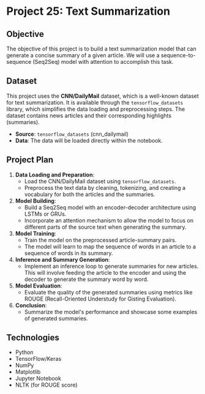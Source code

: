 # Project 25: Text Summarization

## Objective
The objective of this project is to build a text summarization model that can generate a concise summary of a given article. We will use a sequence-to-sequence (Seq2Seq) model with attention to accomplish this task.

## Dataset
This project uses the **CNN/DailyMail** dataset, which is a well-known dataset for text summarization. It is available through the `tensorflow_datasets` library, which simplifies the data loading and preprocessing steps. The dataset contains news articles and their corresponding highlights (summaries).

- **Source**: `tensorflow_datasets` (cnn_dailymail)
- **Data**: The data will be loaded directly within the notebook.

## Project Plan
1.  **Data Loading and Preparation**:
    -   Load the CNN/DailyMail dataset using `tensorflow_datasets`.
    -   Preprocess the text data by cleaning, tokenizing, and creating a vocabulary for both the articles and the summaries.
2.  **Model Building**:
    -   Build a Seq2Seq model with an encoder-decoder architecture using LSTMs or GRUs.
    -   Incorporate an attention mechanism to allow the model to focus on different parts of the source text when generating the summary.
3.  **Model Training**:
    -   Train the model on the preprocessed article-summary pairs.
    -   The model will learn to map the sequence of words in an article to a sequence of words in its summary.
4.  **Inference and Summary Generation**:
    -   Implement an inference loop to generate summaries for new articles. This will involve feeding the article to the encoder and using the decoder to generate the summary word by word.
5.  **Model Evaluation**:
    -   Evaluate the quality of the generated summaries using metrics like ROUGE (Recall-Oriented Understudy for Gisting Evaluation).
6.  **Conclusion**:
    -   Summarize the model's performance and showcase some examples of generated summaries.

## Technologies
- Python
- TensorFlow/Keras
- NumPy
- Matplotlib
- Jupyter Notebook
- NLTK (for ROUGE score)
